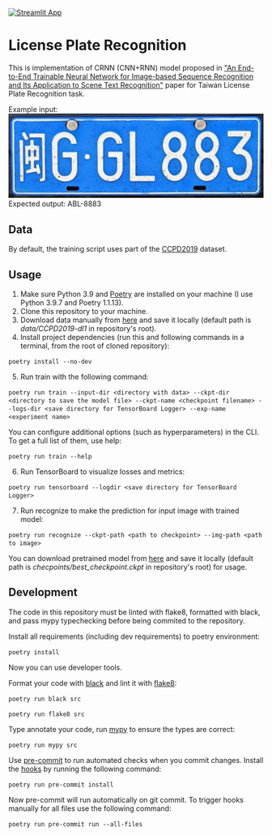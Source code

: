[![Streamlit App](https://static.streamlit.io/badges/streamlit_badge_black_white.svg)](https://bayramova-license-plate-recognition-srcstreamlit-app-pe3ixm.streamlit.app/)
# License Plate Recognition
This is implementation of CRNN (CNN+RNN) model proposed in ["An End-to-End Trainable Neural Network for Image-based Sequence Recognition and Its Application to Scene Text Recognition"](https://arxiv.org/abs/1507.05717) paper for Taiwan License Plate Recognition task.  

Example input: 
![](https://github.com/Bayramova/license_plate_recognition/blob/main/data/demo.jpg)  
Expected output: ABL-8883

## Data
By default, the training script uses part of the [CCPD2019](https://github.com/detectRecog/CCPD) dataset.

## Usage
1. Make sure Python 3.9 and [Poetry](https://python-poetry.org/docs/) are installed on your machine (I use Python 3.9.7 and Poetry 1.1.13).
2. Clone this repository to your machine.
3. Download data manually from [here](https://drive.google.com/drive/folders/1d34OtOA2zYlB307zpVjh_1CJnP4PJtii?usp=sharing) and save it locally (default path is *data/CCPD2019-dl1* in repository's root).
4. Install project dependencies (run this and following commands in a terminal, from the root of cloned repository):
```
poetry install --no-dev
```
5. Run train with the following command:
```
poetry run train --input-dir <directory with data> --ckpt-dir <directory to save the model file> --ckpt-name <checkpoint filename> --logs-dir <save directory for TensorBoard Logger> --exp-name <experiment name>
```
You can configure additional options (such as hyperparameters) in the CLI. To get a full list of them, use help:
```
poetry run train --help
```
6. Run TensorBoard to visualize losses and metrics:
```
poetry run tensorboard --logdir <save directory for TensorBoard Logger>
```
7. Run recognize to make the prediction for input image with trained model:
```
poetry run recognize --ckpt-path <path to checkpoint> --img-path <path to image>
```
You can download pretrained model from [here](https://drive.google.com/drive/folders/1iYbb1Vvcy7AVs1zQRvh1qKaXUtMiG5rA?usp=sharing) and save it locally (default path is *checpoints/best_checkpoint.ckpt* in repository's root) for usage.

## Development

The code in this repository must be linted with flake8, formatted with black, and pass mypy typechecking before being commited to the repository.

Install all requirements (including dev requirements) to poetry environment:
```
poetry install
```
Now you can use developer tools.

Format your code with [black](https://github.com/psf/black) and lint it with [flake8](https://github.com/PyCQA/flake8):
```
poetry run black src
```
```
poetry run flake8 src
```
Type annotate your code, run [mypy](https://github.com/python/mypy) to ensure the types are correct:
```
poetry run mypy src
```

Use [pre-commit](https://pre-commit.com/) to run automated checks when you commit changes.
Install the [hooks](https://git-scm.com/book/en/v2/Customizing-Git-Git-Hooks) by running the following command:
```
poetry run pre-commit install
```
Now pre-commit will run automatically on git commit. To trigger hooks manually for all files use the following command:
```
poetry run pre-commit run --all-files
```
